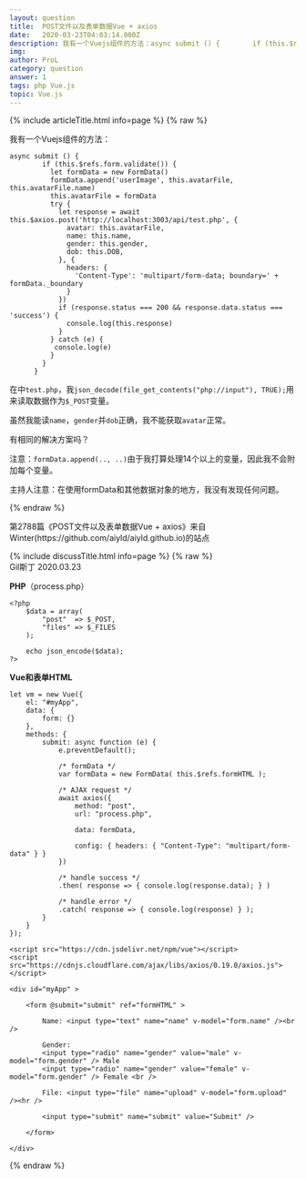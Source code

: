 ```yaml
---
layout: question
title:  POST文件以及表单数据Vue + axios
date:   2020-03-23T04:03:14.000Z
description: 我有一个Vuejs组件的方法：async submit () {        if (this.$refs.form.validate()) {...
img: 
author: ProL
category: question
answer: 1
tags: php Vue.js
topic: Vue.js
---
```

<div class="article-root">
  <div class="article">
    {% include articleTitle.html info=page %}
    {% raw %}
    <div class="article-content"><p><font style="vertical-align: inherit;"><font style="vertical-align: inherit;">我有一个Vuejs组件的方法：</font></font></p>

<pre><code>async submit () {<font></font>
        if (this.$refs.form.validate()) {<font></font>
          let formData = new FormData()<font></font>
          formData.append('userImage', this.avatarFile, this.avatarFile.name)<font></font>
          this.avatarFile = formData<font></font>
          try {<font></font>
            let response = await this.$axios.post('http://localhost:3003/api/test.php', {<font></font>
              avatar: this.avatarFile,<font></font>
              name: this.name,<font></font>
              gender: this.gender,<font></font>
              dob: this.DOB,<font></font>
            }, {<font></font>
              headers: {<font></font>
                'Content-Type': 'multipart/form-data; boundary=' + formData._boundary<font></font>
              }<font></font>
            })<font></font>
            if (response.status === 200 &amp;&amp; response.data.status === 'success') {<font></font>
              console.log(this.response)<font></font>
            }<font></font>
          } catch (e) {<font></font>
           console.log(e)<font></font>
          }<font></font>
        }<font></font>
      }<font></font>
</code></pre>

<p><font style="vertical-align: inherit;"><font style="vertical-align: inherit;">在中</font></font><code>test.php</code><font style="vertical-align: inherit;"><font style="vertical-align: inherit;">，我</font></font><code>json_decode(file_get_contents("php://input"), TRUE);</code><font style="vertical-align: inherit;"><font style="vertical-align: inherit;">用来读取数据作为</font></font><code>$_POST</code><font style="vertical-align: inherit;"><font style="vertical-align: inherit;">变量。</font></font></p>

<p><font style="vertical-align: inherit;"><font style="vertical-align: inherit;">虽然我能读</font></font><code>name</code><font style="vertical-align: inherit;"><font style="vertical-align: inherit;">，</font></font><code>gender</code><font style="vertical-align: inherit;"><font style="vertical-align: inherit;">并</font></font><code>dob</code><font style="vertical-align: inherit;"><font style="vertical-align: inherit;">正确，我不能获取</font></font><code>avatar</code><font style="vertical-align: inherit;"><font style="vertical-align: inherit;">正常。</font></font></p>

<p><font style="vertical-align: inherit;"><font style="vertical-align: inherit;">有相同的解决方案吗？</font></font></p>

<p><font style="vertical-align: inherit;"><font style="vertical-align: inherit;">注意：</font></font><code>formData.append(.., ..)</code><font style="vertical-align: inherit;"><font style="vertical-align: inherit;">由于我打算处理14个以上的</font><font style="vertical-align: inherit;">变量，</font><font style="vertical-align: inherit;">因此我</font><font style="vertical-align: inherit;">不会附加每个</font><font style="vertical-align: inherit;">变量。</font></font></p>

<p><font style="vertical-align: inherit;"><font style="vertical-align: inherit;">主持人注意：在使用formData和其他数据对象的地方，我没有发现任何问题。</font></font></p></div>
    {% endraw %}
  </div>
  <p class="winter_mark">第2788篇《POST文件以及表单数据Vue + axios》来自Winter(https://github.com/aiyld/aiyld.github.io)的站点</p>
  <div class="discuss-wrapper">
    {% include discussTitle.html info=page %}
    {% raw %}
    <div class="discuss-item">
        <div class="discuss-parent">
          <div class="discuss-meta">
            <span class="discuss-user">Gil斯丁</span>
            <span class="discuss-time">2020.03.23</span>
          </div>
          <div class="discuss-comment"><p><strong><font style="vertical-align: inherit;"><font style="vertical-align: inherit;">PHP</font></font></strong><font style="vertical-align: inherit;"><font style="vertical-align: inherit;">（process.php）</font></font></p>

<pre><code>&lt;?php<font></font>
    $data = array(<font></font>
        "post"  =&gt; $_POST,<font></font>
        "files" =&gt; $_FILES<font></font>
    );<font></font>
<font></font>
    echo json_encode($data);<font></font>
?&gt;<font></font>
</code></pre>

<p><strong><font style="vertical-align: inherit;"><font style="vertical-align: inherit;">Vue和表单HTML</font></font></strong></p>

<p></p><div class="snippet" data-lang="js" data-hide="false" data-console="true" data-babel="false">
<div class="snippet-code">
<pre class="snippet-code-js lang-js prettyprint-override"><code>let vm = new Vue({<font></font>
    el: "#myApp",<font></font>
    data: {<font></font>
        form: {}<font></font>
    },<font></font>
    methods: {<font></font>
        submit: async function (e) {<font></font>
            e.preventDefault();<font></font>
<font></font>
            /* formData */<font></font>
            var formData = new FormData( this.$refs.formHTML );<font></font>
<font></font>
            /* AJAX request */<font></font>
            await axios({<font></font>
                method: "post",<font></font>
                url: "process.php",<font></font>
<font></font>
                data: formData,<font></font>
<font></font>
                config: { headers: { "Content-Type": "multipart/form-data" } }<font></font>
            })<font></font>
<font></font>
            /* handle success */<font></font>
            .then( response =&gt; { console.log(response.data); } )<font></font>
<font></font>
            /* handle error */<font></font>
            .catch( response =&gt; { console.log(response) } );<font></font>
        }<font></font>
    }<font></font>
});</code></pre>
<pre class="snippet-code-html lang-html prettyprint-override"><code>&lt;script src="https://cdn.jsdelivr.net/npm/vue"&gt;&lt;/script&gt;<font></font>
&lt;script src="https://cdnjs.cloudflare.com/ajax/libs/axios/0.19.0/axios.js"&gt;&lt;/script&gt;<font></font>
<font></font>
&lt;div id="myApp" &gt;<font></font>
<font></font>
    &lt;form @submit="submit" ref="formHTML" &gt;<font></font>
<font></font>
        Name: &lt;input type="text" name="name" v-model="form.name" /&gt;&lt;br /&gt;<font></font>
<font></font>
        Gender:<font></font>
        &lt;input type="radio" name="gender" value="male" v-model="form.gender" /&gt; Male<font></font>
        &lt;input type="radio" name="gender" value="female" v-model="form.gender" /&gt; Female &lt;br /&gt;<font></font>
<font></font>
        File: &lt;input type="file" name="upload" v-model="form.upload" /&gt;&lt;hr /&gt;<font></font>
<font></font>
        &lt;input type="submit" name="submit" value="Submit" /&gt;<font></font>
<font></font>
    &lt;/form&gt;<font></font>
<font></font>
&lt;/div&gt;</code></pre>
</div>
</div>
<p></p></div>
        </div></div>
    {% endraw %}
  </div>
<div>
